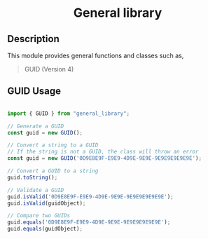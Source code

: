 <h1 align="center">
   General library
</h1>

## Description

This module provides general functions and classes such as,

> GUID (Version 4)

## GUID Usage
```typescript

import { GUID } from "general_library";

// Generate a GUID
const guid = new GUID();

// Convert a string to a GUID
// If the string is not a GUID, the class will throw an error
const guid = new GUID('0D9E8E9F-E9E9-4D9E-9E9E-9E9E9E9E9E9E');

// Convert a GUID to a string
guid.toString();

// Validate a GUID
guid.isValid('0D9E8E9F-E9E9-4D9E-9E9E-9E9E9E9E9E9E');
guid.isValid(guidObject);

// Compare two GUIDs
guid.equals('0D9E8E9F-E9E9-4D9E-9E9E-9E9E9E9E9E9E');
guid.equals(guidObject);
```